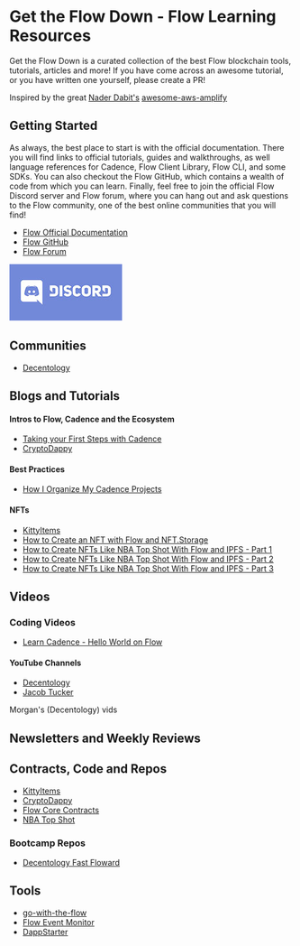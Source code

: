 # Get the Flow Down - Flow Learning Resources

Get the Flow Down is a curated collection of the best Flow blockchain tools, tutorials, articles and more! If you have come across an awesome tutorial, or you have written one yourself, please create a PR!

Inspired by the great [Nader Dabit's](https://twitter.com/dabit3) [awesome-aws-amplify](https://github.com/dabit3/awesome-aws-amplify)

## Getting Started

As always, the best place to start is with the official documentation. There you will find links to official tutorials, guides and walkthroughs, as well language references for Cadence, Flow Client Library, Flow CLI, and some SDKs. You can also checkout the Flow GitHub, which contains a wealth of code from which you can learn. Finally, feel free to join the official Flow Discord server and Flow forum, where you can hang out and ask questions to the Flow community, one of the best online communities that you will find!

- [Flow Official Documentation](https://docs.onflow.org/)
- [Flow GitHub](https://github.com/onflow)
- [Flow Forum](https://forum.onflow.org/latest)
  
[![Amplify Discord](./discord-200.jpeg)](https://discord.gg/V9hvdUXFsV)

## Communities

- [Decentology](https://discord.gg/BBRmMFsBqy)

## Blogs and Tutorials

#### Intros to Flow, Cadence and the Ecosystem

- [Taking your First Steps with Cadence](https://joshuahannan.medium.com/taking-your-first-steps-with-cadence-19dde86bbd0)
- [CryptoDappy](https://www.cryptodappy.com/)

#### Best Practices

- [How I Organize My Cadence Projects](https://joshuahannan.medium.com/how-i-organize-my-cadence-projects-75b811b700d9)

#### NFTs

- [KittyItems](https://github.com/onflow/kitty-items)
- [How to Create an NFT with Flow and NFT.Storage](https://medium.com/@qq976739120/how-to-create-an-nft-with-flow-and-nft-storage-1ccce45797b0)
- [How to Create NFTs Like NBA Top Shot With Flow and IPFS - Part 1](https://medium.com/pinata/how-to-create-nfts-like-nba-top-shot-with-flow-and-ipfs-701296944bf)
- [How to Create NFTs Like NBA Top Shot With Flow and IPFS - Part 2](https://medium.com/pinata/how-to-display-your-nft-collection-like-nba-top-shot-with-flow-and-ipfs-6ba75048bf8a)
- [How to Create NFTs Like NBA Top Shot With Flow and IPFS - Part 3](https://medium.com/pinata/how-to-create-an-nft-marketplace-on-flow-with-ipfs-a162a1aeb426)

## Videos

### Coding Videos

- [Learn Cadence - Hello World on Flow](https://www.youtube.com/watch?v=pRz7EzrWchs)

#### YouTube Channels

- [Decentology](https://www.youtube.com/c/Decentology)
- [Jacob Tucker](https://www.youtube.com/channel/UCf6DzMRwj7SJ3nPrZqd5hHw)

Morgan's (Decentology) vids


## Newsletters and Weekly Reviews



## Contracts, Code and Repos

- [KittyItems](https://github.com/onflow/kitty-items)
- [CryptoDappy](https://github.com/bebner/crypto-dappy)
- [Flow Core Contracts](https://github.com/onflow/flow-core-contracts)
- [NBA Top Shot](https://github.com/dapperlabs/nba-smart-contracts)

### Bootcamp Repos

- [Decentology Fast Floward](https://github.com/decentology/fast-floward-1)



## Tools

- [go-with-the-flow](https://github.com/bjartek/go-with-the-flow)
- [Flow Event Monitor](https://github.com/ph0ph0/FlowMarketplaceEventMonitor)
- [DappStarter](https://dappstarter.decentology.com/)



<!-- DISCORD LINK -->